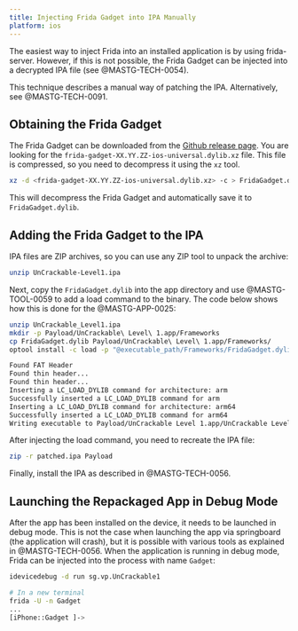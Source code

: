 ```yaml
---
title: Injecting Frida Gadget into IPA Manually
platform: ios
---
```


The easiest way to inject Frida into an installed application is by using frida-server. However, if this is not possible, the Frida Gadget can be injected into a decrypted IPA file (see @MASTG-TECH-0054).

This technique describes a manual way of patching the IPA. Alternatively, see @MASTG-TECH-0091.

## Obtaining the Frida Gadget

The Frida Gadget can be downloaded from the [Github release page](https://github.com/frida/frida/releases). You are looking for the `frida-gadget-XX.YY.ZZ-ios-universal.dylib.xz` file. This file is compressed, so you need to decompress it using the `xz` tool.

```bash
xz -d <frida-gadget-XX.YY.ZZ-ios-universal.dylib.xz> -c > FridaGadget.dylib
```

This will decompress the Frida Gadget and automatically save it to `FridaGadget.dylib`.

## Adding the Frida Gadget to the IPA

IPA files are ZIP archives, so you can use any ZIP tool to unpack the archive:

```bash
unzip UnCrackable-Level1.ipa
```

Next, copy the `FridaGadget.dylib` into the app directory and use @MASTG-TOOL-0059 to add a load command to the binary. The code below shows how this is done for the @MASTG-APP-0025:

```bash
unzip UnCrackable_Level1.ipa
mkdir -p Payload/UnCrackable\ Level\ 1.app/Frameworks
cp FridaGadget.dylib Payload/UnCrackable\ Level\ 1.app/Frameworks/
optool install -c load -p "@executable_path/Frameworks/FridaGadget.dylib"  -t Payload/UnCrackable\ Level\ 1.app/UnCrackable\ Level\ 1

Found FAT Header
Found thin header...
Found thin header...
Inserting a LC_LOAD_DYLIB command for architecture: arm
Successfully inserted a LC_LOAD_DYLIB command for arm
Inserting a LC_LOAD_DYLIB command for architecture: arm64
Successfully inserted a LC_LOAD_DYLIB command for arm64
Writing executable to Payload/UnCrackable Level 1.app/UnCrackable Level 1...
```

After injecting the load command, you need to recreate the IPA file:

```bash
zip -r patched.ipa Payload
```

Finally, install the IPA as described in @MASTG-TECH-0056.

## Launching the Repackaged App in Debug Mode

After the app has been installed on the device, it needs to be launched in debug mode. This is not the case when launching the app via springboard (the application will crash), but it is possible with various tools as explained in @MASTG-TECH-0056. When the application is running in debug mode, Frida can be injected into the process with name `Gadget`:

```bash
idevicedebug -d run sg.vp.UnCrackable1

# In a new terminal
frida -U -n Gadget
...
[iPhone::Gadget ]-> 
```
